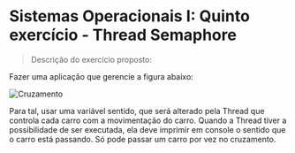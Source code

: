 # Sistemas Operacionais I: Quinto exercício - Thread Semaphore
> Descrição do exercício proposto:

Fazer uma aplicação que gerencie a figura abaixo:

![Cruzamento](https://i.imgur.com/xVv0rai.png)

Para tal, usar uma variável sentido, que será alterado pela Thread que controla cada carro com a movimentação do carro.  Quando a Thread tiver a possibilidade de ser executada, ela deve imprimir em console o sentido que o carro está passando.  Só pode passar um carro por vez no cruzamento.
